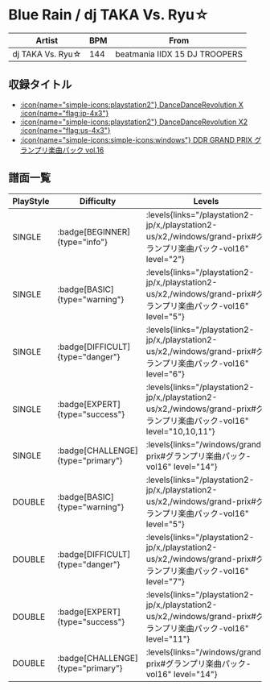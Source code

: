 # Blue Rain / dj TAKA Vs. Ryu☆

|Artist|BPM|From|
|------|---|----|
|dj TAKA Vs. Ryu☆|144|beatmania IIDX 15 DJ TROOPERS|

## 収録タイトル

- [:icon{name="simple-icons:playstation2"} DanceDanceRevolution X :icon{name="flag:jp-4x3"}](/playstation2-jp/x)
- [:icon{name="simple-icons:playstation2"} DanceDanceRevolution X2 :icon{name="flag:us-4x3"}](/playstation2-us/x2)
- [:icon{name="simple-icons:simple-icons:windows"} DDR GRAND PRIX グランプリ楽曲パック vol.16](/windows/grand-prix#グランプリ楽曲パック-vol16)

## 譜面一覧

|PlayStyle|Difficulty|Levels|Notes|Movie|
|---------|----------|------|-----|-----|
|SINGLE| :badge[BEGINNER]{type="info"}| :levels{links="/playstation2-jp/x,/playstation2-us/x2,/windows/grand-prix#グランプリ楽曲パック-vol16" level="2"}|81/0||
|SINGLE| :badge[BASIC]{type="warning"}| :levels{links="/playstation2-jp/x,/playstation2-us/x2,/windows/grand-prix#グランプリ楽曲パック-vol16" level="5"}|155/11||
|SINGLE| :badge[DIFFICULT]{type="danger"}| :levels{links="/playstation2-jp/x,/playstation2-us/x2,/windows/grand-prix#グランプリ楽曲パック-vol16" level="6"}|193/17||
|SINGLE| :badge[EXPERT]{type="success"}| :levels{links="/playstation2-jp/x,/playstation2-us/x2,/windows/grand-prix#グランプリ楽曲パック-vol16" level="10,10,11"}|298/16||
|SINGLE| :badge[CHALLENGE]{type="primary"}| :levels{links="/windows/grand-prix#グランプリ楽曲パック-vol16" level="14"}|482/5||
|DOUBLE| :badge[BASIC]{type="warning"}| :levels{links="/playstation2-jp/x,/playstation2-us/x2,/windows/grand-prix#グランプリ楽曲パック-vol16" level="5"}|139/11||
|DOUBLE| :badge[DIFFICULT]{type="danger"}| :levels{links="/playstation2-jp/x,/playstation2-us/x2,/windows/grand-prix#グランプリ楽曲パック-vol16" level="7"}|211/18||
|DOUBLE| :badge[EXPERT]{type="success"}| :levels{links="/playstation2-jp/x,/playstation2-us/x2,/windows/grand-prix#グランプリ楽曲パック-vol16" level="11"}|307/15||
|DOUBLE| :badge[CHALLENGE]{type="primary"}| :levels{links="/windows/grand-prix#グランプリ楽曲パック-vol16" level="14"}|475/7||

